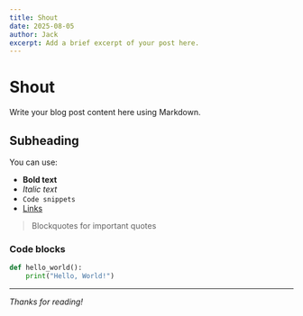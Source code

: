 ```yaml
---
title: Shout
date: 2025-08-05
author: Jack
excerpt: Add a brief excerpt of your post here.
---
```


# Shout

Write your blog post content here using Markdown.

## Subheading

You can use:
- **Bold text**
- *Italic text*
- `Code snippets`
- [Links](https://example.com)

> Blockquotes for important quotes

### Code blocks

```python
def hello_world():
    print("Hello, World!")
```

---

*Thanks for reading!*
